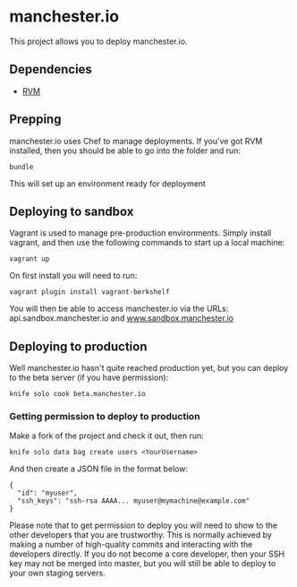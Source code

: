 manchester.io
=============

This project allows you to deploy manchester.io.

Dependencies
------------

* [RVM](https://rvm.io/)

Prepping
--------

manchester.io uses Chef to manage deployments. If you've got RVM installed, then you should be able to go into the
folder and run:

    bundle

This will set up an environment ready for deployment

Deploying to sandbox
--------------------

Vagrant is used to manage pre-production environments. Simply install vagrant, and then use the following commands
to start up a local machine:

    vagrant up

On first install you will need to run:

    vagrant plugin install vagrant-berkshelf

You will then be able to access manchester.io via the URLs: api.sandbox.manchester.io and www.sandbox.manchester.io

Deploying to production
-----------------------

Well manchester.io hasn't quite reached production yet, but you can deploy to the beta server (if you have permission):

    knife solo cook beta.manchester.io

### Getting permission to deploy to production ###

Make a fork of the project and check it out, then run:

    knife solo data bag create users <YourUsername>

And then create a JSON file in the format below:

    {
      "id": "myuser",
      "ssh_keys": "ssh-rsa AAAA... myuser@mymachine@example.com"
    }

Please note that to get permission to deploy you will need to show to the other developers that you are trustworthy.
This is normally achieved by making a number of high-quality commits and interacting with the developers directly. If
you do not become a core developer, then your SSH key may not be merged into master, but you will still be able to
deploy to your own staging servers.
